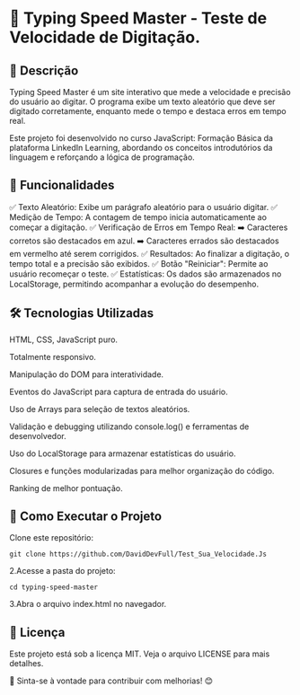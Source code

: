 # 🚀 Typing Speed Master - Teste de Velocidade de Digitação.

## 📌 Descrição
Typing Speed Master é um site interativo que mede a velocidade e precisão do usuário ao digitar. O programa exibe um texto aleatório que deve ser digitado corretamente, enquanto mede o tempo e destaca erros em tempo real.

Este projeto foi desenvolvido no curso JavaScript: Formação Básica da plataforma LinkedIn Learning, abordando os conceitos introdutórios da linguagem e reforçando a lógica de programação.
## 🎯 Funcionalidades

✅ Texto Aleatório: Exibe um parágrafo aleatório para o usuário digitar. 
✅ Medição de Tempo: A contagem de tempo inicia automaticamente ao começar a digitação. 
✅ Verificação de Erros em Tempo Real:
➡️ Caracteres corretos são destacados em azul. 
➡️ Caracteres errados são destacados em vermelho até serem corrigidos. 
✅ Resultados: Ao finalizar a digitação, o tempo total e a precisão são exibidos. 
✅ Botão "Reiniciar": Permite ao usuário recomeçar o teste. 
✅ Estatísticas: Os dados são armazenados no LocalStorage, permitindo acompanhar a evolução do desempenho.

## 🛠️ Tecnologias Utilizadas

HTML, CSS, JavaScript puro.

Totalmente responsivo.

Manipulação do DOM para interatividade.

Eventos do JavaScript para captura de entrada do usuário.

Uso de Arrays para seleção de textos aleatórios.

Validação e debugging utilizando console.log() e ferramentas de desenvolvedor.

Uso do LocalStorage para armazenar estatísticas do usuário.

Closures e funções modularizadas para melhor organização do código.

Ranking de melhor pontuação.

## 🚀 Como Executar o Projeto

Clone este repositório:
```
git clone https://github.com/DavidDevFull/Test_Sua_Velocidade.Js
```
2.Acesse a pasta do projeto:
```
cd typing-speed-master
```
3.Abra o arquivo index.html no navegador.

## 📝 Licença

Este projeto está sob a licença MIT. Veja o arquivo LICENSE para mais detalhes.

📢 Sinta-se à vontade para contribuir com melhorias! 😊
